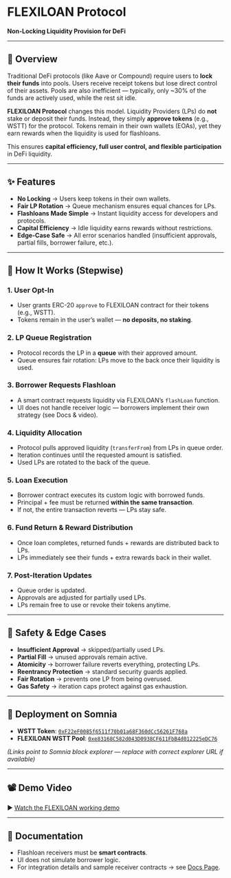 
# FLEXILOAN Protocol

**Non-Locking Liquidity Provision for DeFi**

---

## 📌 Overview

Traditional DeFi protocols (like Aave or Compound) require users to **lock their funds** into pools. Users receive receipt tokens but lose direct control of their assets. Pools are also inefficient — typically, only \~30% of the funds are actively used, while the rest sit idle.

**FLEXILOAN Protocol** changes this model. Liquidity Providers (LPs) do **not** stake or deposit their funds. Instead, they simply **approve tokens** (e.g., WSTT) for the protocol. Tokens remain in their own wallets (EOAs), yet they earn rewards when the liquidity is used for flashloans.

This ensures **capital efficiency, full user control, and flexible participation** in DeFi liquidity.

---

## ✨ Features

* **No Locking** → Users keep tokens in their own wallets.
* **Fair LP Rotation** → Queue mechanism ensures equal chances for LPs.
* **Flashloans Made Simple** → Instant liquidity access for developers and protocols.
* **Capital Efficiency** → Idle liquidity earns rewards without restrictions.
* **Edge-Case Safe** → All error scenarios handled (insufficient approvals, partial fills, borrower failure, etc.).

---

## 🔄 How It Works (Stepwise)

### 1. User Opt-In

* User grants ERC-20 `approve` to FLEXILOAN contract for their tokens (e.g., WSTT).
* Tokens remain in the user’s wallet — **no deposits, no staking**.

### 2. LP Queue Registration

* Protocol records the LP in a **queue** with their approved amount.
* Queue ensures fair rotation: LPs move to the back once their liquidity is used.

### 3. Borrower Requests Flashloan

* A smart contract requests liquidity via FLEXILOAN’s `flashLoan` function.
* UI does not handle receiver logic — borrowers implement their own strategy (see Docs & video).

### 4. Liquidity Allocation

* Protocol pulls approved liquidity (`transferFrom`) from LPs in queue order.
* Iteration continues until the requested amount is satisfied.
* Used LPs are rotated to the back of the queue.

### 5. Loan Execution

* Borrower contract executes its custom logic with borrowed funds.
* Principal + fee must be returned **within the same transaction**.
* If not, the entire transaction reverts — LPs stay safe.

### 6. Fund Return & Reward Distribution

* Once loan completes, returned funds + rewards are distributed back to LPs.
* LPs immediately see their funds + extra rewards back in their wallet.

### 7. Post-Iteration Updates

* Queue order is updated.
* Approvals are adjusted for partially used LPs.
* LPs remain free to use or revoke their tokens anytime.

---

## 🔐 Safety & Edge Cases

* **Insufficient Approval** → skipped/partially used LPs.
* **Partial Fill** → unused approvals remain active.
* **Atomicity** → borrower failure reverts everything, protecting LPs.
* **Reentrancy Protection** → standard security guards applied.
* **Fair Rotation** → prevents one LP from being overused.
* **Gas Safety** → iteration caps protect against gas exhaustion.

---

## 📍 Deployment on Somnia

* **WSTT Token**: [`0xF22eF0085f6511f70b01a68F360dCc56261F768a`](https://shannon-explorer.somnia.network/address/0xF22eF0085f6511f70b01a68F360dCc56261F768a)
* **FLEXILOAN WSTT Pool**: [`0xe83168C582d043D0938CF611FbB4d012225eDC76`](https://shannon-explorer.somnia.network/address/0xe83168C582d043D0938CF611FbB4d012225eDC76)

*(Links point to Somnia block explorer — replace with correct explorer URL if available)*

---

## 📽 Demo Video

▶️ [Watch the FLEXILOAN working demo](https://www.loom.com/share/657042175f7f44b4a9f93ac1ba7c2c49?sid=4d8ce5c3-a9e5-4888-90a2-0b46fe017672)

---

## 📖 Documentation

* Flashloan receivers must be **smart contracts**.
* UI does not simulate borrower logic.
* For integration details and sample receiver contracts → see [Docs Page](https://somnia-defi.vercel.app/docs).

